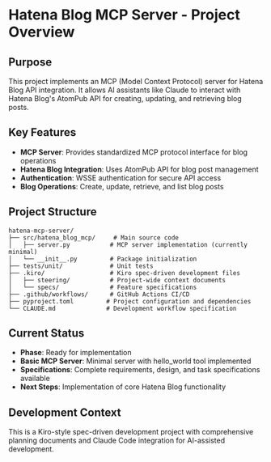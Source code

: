 # Hatena Blog MCP Server - Project Overview

## Purpose
This project implements an MCP (Model Context Protocol) server for Hatena Blog API integration. It allows AI assistants like Claude to interact with Hatena Blog's AtomPub API for creating, updating, and retrieving blog posts.

## Key Features
- **MCP Server**: Provides standardized MCP protocol interface for blog operations
- **Hatena Blog Integration**: Uses AtomPub API for blog post management
- **Authentication**: WSSE authentication for secure API access
- **Blog Operations**: Create, update, retrieve, and list blog posts

## Project Structure
```
hatena-mcp-server/
├── src/hatena_blog_mcp/     # Main source code
│   ├── server.py           # MCP server implementation (currently minimal)
│   └── __init__.py         # Package initialization
├── tests/unit/             # Unit tests
├── .kiro/                  # Kiro spec-driven development files
│   ├── steering/           # Project-wide context documents
│   └── specs/              # Feature specifications
├── .github/workflows/      # GitHub Actions CI/CD
├── pyproject.toml         # Project configuration and dependencies
└── CLAUDE.md              # Development workflow specification
```

## Current Status
- **Phase**: Ready for implementation
- **Basic MCP Server**: Minimal server with hello_world tool implemented
- **Specifications**: Complete requirements, design, and task specifications available
- **Next Steps**: Implementation of core Hatena Blog functionality

## Development Context
This is a Kiro-style spec-driven development project with comprehensive planning documents and Claude Code integration for AI-assisted development.